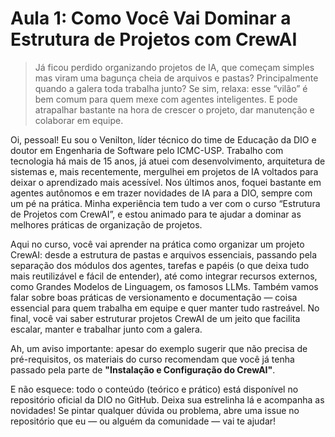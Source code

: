 # Aula 1: Como Você Vai Dominar a Estrutura de Projetos com CrewAI

> Já ficou perdido organizando projetos de IA, que começam simples mas viram uma bagunça cheia de arquivos e pastas? Principalmente quando a galera toda trabalha junto? Se sim, relaxa: esse “vilão” é bem comum para quem mexe com agentes inteligentes. E pode atrapalhar bastante na hora de crescer o projeto, dar manutenção e colaborar em equipe.

Oi, pessoal! Eu sou o Venilton, líder técnico do time de Educação da DIO e doutor em Engenharia de Software pelo ICMC-USP. Trabalho com tecnologia há mais de 15 anos, já atuei com desenvolvimento, arquitetura de sistemas e, mais recentemente, mergulhei em projetos de IA voltados para deixar o aprendizado mais acessível. Nos últimos anos, foquei bastante em agentes autônomos e em trazer novidades de IA para a DIO, sempre com um pé na prática. Minha experiência tem tudo a ver com o curso “Estrutura de Projetos com CrewAI”, e estou animado para te ajudar a dominar as melhores práticas de organização de projetos.

Aqui no curso, você vai aprender na prática como organizar um projeto CrewAI: desde a estrutura de pastas e arquivos essenciais, passando pela separação dos módulos dos agentes, tarefas e papéis (o que deixa tudo mais reutilizável e fácil de entender), até como integrar recursos externos, como Grandes Modelos de Linguagem, os famosos LLMs. Também vamos falar sobre boas práticas de versionamento e documentação — coisa essencial para quem trabalha em equipe e quer manter tudo rastreável. No final, você vai saber estruturar projetos CrewAI de um jeito que facilita escalar, manter e trabalhar junto com a galera.

Ah, um aviso importante: apesar do exemplo sugerir que não precisa de pré-requisitos, os materiais do curso recomendam que você já tenha passado pela parte de **"Instalação e Configuração do CrewAI"**.

E não esquece: todo o conteúdo (teórico e prático) está disponível no repositório oficial da DIO no GitHub. Deixa sua estrelinha lá e acompanha as novidades! Se pintar qualquer dúvida ou problema, abre uma issue no repositório que eu — ou alguém da comunidade — vai te ajudar!